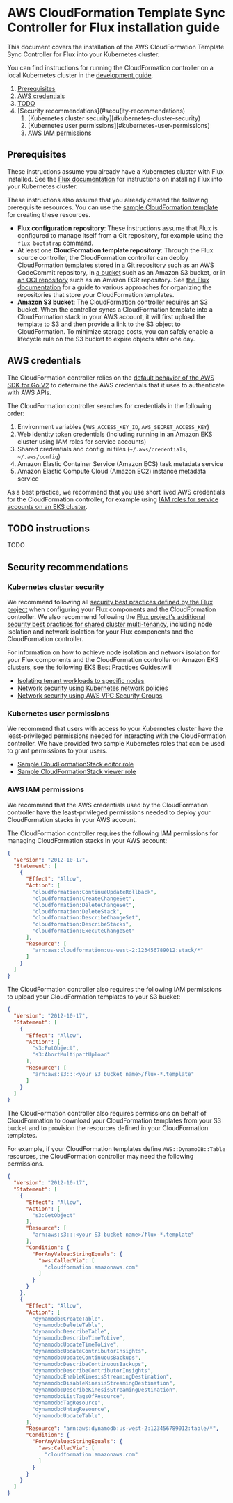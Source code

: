 # AWS CloudFormation Template Sync Controller for Flux installation guide

This document covers the installation of the AWS CloudFormation Template Sync Controller for Flux into your Kubernetes cluster.

You can find instructions for running the CloudFormation controller on a local Kubernetes cluster in the
[development guide](./developing.md#run-the-cloudformation-controller-on-a-local-kind-cluster).

<!-- toc -->

1. [Prerequisites](#prerequisites)
1. [AWS credentials](#aws-credentials)
1. [TODO](#todo)
1. [Security recommendations](#secu(ity-recommendations)
   1. [Kubernetes cluster security][#kubernetes-cluster-security)
   1. [Kubernetes user permissions][#kubernetes-user-permissions)
   1. [AWS IAM permissions](#aws-iam-permissions)
<!-- tocstop -->

## Prerequisites

These instructions assume you already have a Kubernetes cluster with Flux installed.
See the [Flux documentation](https://fluxcd.io/flux/get-started/) for instructions
on installing Flux into your Kubernetes cluster.

These instructions also assume that you already created the following prerequisite resources.
You can use the [sample CloudFormation template](../examples/resources.yaml) for creating these resources.

* **Flux configuration repository**:
These instructions assume that Flux is configured to manage itself from a Git repository,
for example using the `flux bootstrap` command.
* At least one **CloudFormation template repository**:
Through the Flux source controller, the CloudFormation controller can deploy CloudFormation templates
stored in [a Git repository](https://fluxcd.io/flux/components/source/gitrepositories/) such as an AWS CodeCommit repository,
in [a bucket](https://fluxcd.io/flux/components/source/buckets/) such as an Amazon S3 bucket,
or in [an OCI repository](https://fluxcd.io/flux/components/source/ocirepositories/) such as an Amazon ECR repository.
See [the Flux documentation](https://fluxcd.io/flux/guides/repository-structure/)
for a guide to various approaches for organizing the repositories that store your CloudFormation templates.
* **Amazon S3 bucket**:
The CloudFormation controller requires an S3 bucket.
When the controller syncs a CloudFormation template into a CloudFormation stack in your AWS account,
it will first upload the template to S3 and then provide a link to the S3 object to CloudFormation.
To minimize storage costs, you can safely enable a lifecycle rule on the S3 bucket to expire
objects after one day.

## AWS credentials

The CloudFormation controller relies on the [default behavior of the AWS SDK for Go V2](https://aws.github.io/aws-sdk-go-v2/docs/configuring-sdk/#specifying-credentials) to determine the AWS credentials that it uses to authenticate with AWS APIs.

The CloudFormation controller searches for credentials in the following order:

1. Environment variables (`AWS_ACCESS_KEY_ID`, `AWS_SECRET_ACCESS_KEY`)
1. Web identity token credentials (including running in an Amazon EKS cluster using IAM roles for service accounts)
1. Shared credentials and config ini files (`~/.aws/credentials`, `~/.aws/config`)
1. Amazon Elastic Container Service (Amazon ECS) task metadata service
1. Amazon Elastic Compute Cloud (Amazon EC2) instance metadata service

As a best practice, we recommend that you use short lived AWS credentials for the CloudFormation controller, for example using [IAM roles for service accounts on an EKS cluster](https://docs.aws.amazon.com/eks/latest/userguide/iam-roles-for-service-accounts.html).



## TODO instructions

TODO

## Security recommendations

### Kubernetes cluster security

We recommend following all [security best practices defined by the Flux project](https://fluxcd.io/flux/security/best-practices/)
when configuring your Flux components and the CloudFormation controller.  We also recommend following the
[Flux project's additional security best practices for shared cluster multi-tenancy](https://fluxcd.io/flux/security/best-practices/#additional-best-practices-for-shared-cluster-multi-tenancy),
including node isolation and network isolation for your Flux components and the CloudFormation controller.

For information on how to achieve node isolation and network isolation for your Flux components and the CloudFormation
controller on Amazon EKS clusters, see the following EKS Best Practices Guides:will
* [Isolating tenant workloads to specific nodes](https://aws.github.io/aws-eks-best-practices/security/docs/multitenancy/#isolating-tenant-workloads-to-specific-nodes)
* [Network security using Kubernetes network policies](https://aws.github.io/aws-eks-best-practices/security/docs/network/#network-policy)
* [Network security using AWS VPC Security Groups](https://aws.github.io/aws-eks-best-practices/security/docs/network/#security-groups)

### Kubernetes user permissions

We recommend that users with access to your Kubernetes cluster have the least-privileged permissions needed for interacting
with the CloudFormation controller.  We have provided two sample Kubernetes roles that can be used to grant permissions to your users.
* [Sample CloudFormationStack editor role](../config/rbac/cfnstack_editor_role.yaml)
* [Sample CloudFormationStack viewer role](../config/rbac/cfnstack_viewer_role.yaml)

### AWS IAM permissions

We recommend that the AWS credentials used by the CloudFormation controller have the least-privileged permissions needed
to deploy your CloudFormation stacks in your AWS account.

The CloudFormation controller requires the following IAM permissions for managing CloudFormation stacks in your AWS account:

```json
{
  "Version": "2012-10-17",
  "Statement": [
    {
      "Effect": "Allow",
      "Action": [
        "cloudformation:ContinueUpdateRollback",
        "cloudformation:CreateChangeSet",
        "cloudformation:DeleteChangeSet",
        "cloudformation:DeleteStack",
        "cloudformation:DescribeChangeSet",
        "cloudformation:DescribeStacks",
        "cloudformation:ExecuteChangeSet"
      ],
      "Resource": [
        "arn:aws:cloudformation:us-west-2:123456789012:stack/*"
      ]
    }
  ]
}
```

The CloudFormation controller also requires the following IAM permissions to upload your CloudFormation templates to your S3 bucket:

```json
{
  "Version": "2012-10-17",
  "Statement": [
    {
      "Effect": "Allow",
      "Action": [
        "s3:PutObject",
        "s3:AbortMultipartUpload"
      ],
      "Resource": [
        "arn:aws:s3:::<your S3 bucket name>/flux-*.template"
      ]
    }
  ]
}
```

The CloudFormation controller also requires permissions on behalf of CloudFormation to download your CloudFormation
templates from your S3 bucket and to provision the resources defined in your CloudFormation templates.

For example, if your CloudFormation templates define `AWS::DynamoDB::Table` resources, the CloudFormation controller
may need the following permissions.

```json
{
  "Version": "2012-10-17",
  "Statement": [
    {
      "Effect": "Allow",
      "Action": [
        "s3:GetObject"
      ],
      "Resource": [
        "arn:aws:s3:::<your S3 bucket name>/flux-*.template"
      ],
      "Condition": {
        "ForAnyValue:StringEquals": {
          "aws:CalledVia": [
            "cloudformation.amazonaws.com"
          ]
        }
      }
    },
    {
      "Effect": "Allow",
      "Action": [
        "dynamodb:CreateTable",
        "dynamodb:DeleteTable",
        "dynamodb:DescribeTable",
        "dynamodb:DescribeTimeToLive",
        "dynamodb:UpdateTimeToLive",
        "dynamodb:UpdateContributorInsights",
        "dynamodb:UpdateContinuousBackups",
        "dynamodb:DescribeContinuousBackups",
        "dynamodb:DescribeContributorInsights",
        "dynamodb:EnableKinesisStreamingDestination",
        "dynamodb:DisableKinesisStreamingDestination",
        "dynamodb:DescribeKinesisStreamingDestination",
        "dynamodb:ListTagsOfResource",
        "dynamodb:TagResource",
        "dynamodb:UntagResource",
        "dynamodb:UpdateTable",
      ],
      "Resource": "arn:aws:dynamodb:us-west-2:123456789012:table/*",
      "Condition": {
        "ForAnyValue:StringEquals": {
          "aws:CalledVia": [
            "cloudformation.amazonaws.com"
          ]
        }
      }
    }
  ]
}
```